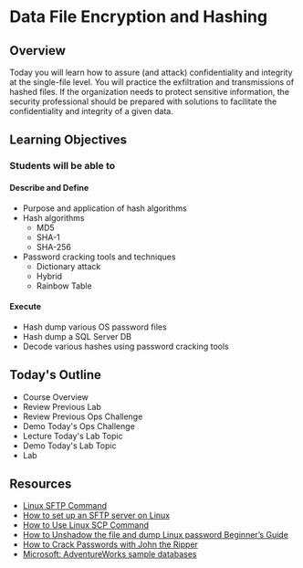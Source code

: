 # Data File Encryption and Hashing

## Overview

Today you will learn how to assure (and attack) confidentiality and integrity at the single-file level. You will practice the exfiltration and transmissions of hashed files. If the organization needs to protect sensitive information, the security professional should be prepared with solutions to facilitate the confidentiality and integrity of a given data.

## Learning Objectives

### Students will be able to

#### Describe and Define

- Purpose and application of hash algorithms
- Hash algorithms
  - MD5
  - SHA-1
  - SHA-256
- Password cracking tools and techniques
  - Dictionary attack
  - Hybrid
  - Rainbow Table

#### Execute

- Hash dump various OS password files
- Hash dump a SQL Server DB
- Decode various hashes using password cracking tools

## Today's Outline

- Course Overview
- Review Previous Lab
- Review Previous Ops Challenge
- Demo Today's Ops Challenge
- Lecture Today's Lab Topic
- Demo Today's Lab Topic
- Lab

## Resources

- [Linux SFTP Command](https://www.computerhope.com/unix/sftp.htm)
- [How to set up an SFTP server on Linux](https://www.techrepublic.com/article/how-to-set-up-an-sftp-server-on-linux/)
- [How to Use Linux SCP Command](https://linuxhint.com/linux_scp_command/)
- [How to Unshadow the file and dump Linux password Beginner’s Guide](https://www.cyberpratibha.com/unshadow-the-file-and-dump-linux-password/)
- [How to Crack Passwords with John the Ripper](https://medium.com/@sc015020/how-to-crack-passwords-with-john-the-ripper-fdb98449ff1)
- [Microsoft: AdventureWorks sample databases](https://docs.microsoft.com/en-us/sql/samples/adventureworks-install-configure?view=sql-server-ver15&tabs=ssms)
